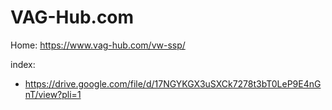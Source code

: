 # VAG-Hub.com
Home: https://www.vag-hub.com/vw-ssp/

index:
- https://drive.google.com/file/d/17NGYKGX3uSXCk7278t3bT0LeP9E4nGnT/view?pli=1
